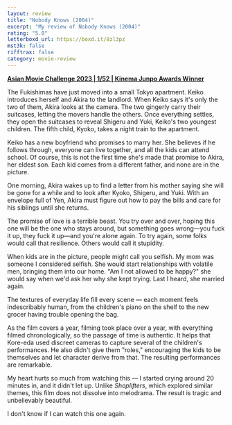 ```yaml
---
layout: review
title: "Nobody Knows (2004)"
excerpt: "My review of Nobody Knows (2004)"
rating: "5.0"
letterboxd_url: https://boxd.it/8zl3pz
mst3k: false
rifftrax: false
category: movie-review
---
```


<b><a href="https://boxd.it/qaTwm/detail">Asian Movie Challenge 2023 | 1/52 | Kinema Junpo Awards Winner</a></b>

The Fukishimas have just moved into a small Tokyo apartment. Keiko introduces herself and Akira to the landlord. When Keiko says it's only the two of them, Akira looks at the camera. The two gingerly carry their suitcases, letting the movers handle the others. Once everything settles, they open the suitcases to reveal Shigeru and Yuki, Keiko's two youngest children. The fifth child, Kyoko, takes a night train to the apartment.

Keiko has a new boyfriend who promises to marry her. She believes if he follows through, everyone can live together, and all the kids can attend school. Of course, this is not the first time she's made that promise to Akira, her eldest son. Each kid comes from a different father, and none are in the picture.

One morning, Akira wakes up to find a letter from his mother saying she will be gone for a while and to look after Kyoko, Shigeru, and Yuki. With an envelope full of Yen, Akira must figure out how to pay the bills and care for his siblings until she returns.

The promise of love is a terrible beast. You try over and over, hoping this one will be the one who stays around, but something goes wrong—you fuck it up, they fuck it up—and you're alone again. To try again, some folks would call that resilience. Others would call it stupidity.

When kids are in the picture, people might call you selfish. My mom was someone I considered selfish. She would start relationships with volatile men, bringing them into our home. "Am I not allowed to be happy?" she would say when we'd ask her why she kept trying. Last I heard, she married again.

The textures of everyday life fill every scene — each moment feels indescribably human, from the children's piano on the shelf to the new grocer having trouble opening the bag.

As the film covers a year, filming took place over a year, with everything filmed chronologically, so the passage of time is authentic. It helps that Kore-eda used discreet cameras to capture several of the children's performances. He also didn't give them "roles," encouraging the kids to be themselves and let character derive from that. The resulting performances are remarkable.

My heart hurts so much from watching this — I started crying around 20 minutes in, and it didn't let up. Unlike <i>Shoplifters</i>, which explored similar themes, this film does not dissolve into melodrama. The result is tragic and unbelievably beautiful.

I don't know if I can watch this one again.
